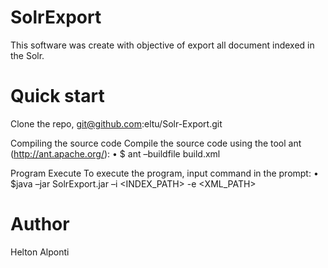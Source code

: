 SolrExport
==========
This software was create with objective of export all document indexed in the Solr. 

Quick start
==========
  Clone the repo, git@github.com:eltu/Solr-Export.git

  Compiling the source code
	  Compile the source code using the tool ant (http://ant.apache.org/):
    •	$ ant –buildfile build.xml

  Program Execute
	  To execute the program, input command in the prompt:
    •	$java –jar SolrExport.jar –i <INDEX_PATH> -e <XML_PATH>

Author
===========
  Helton Alponti
